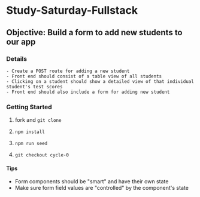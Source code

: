 # Study-Saturday-Fullstack

## Objective: Build a form to add new students to our app

### Details
	- Create a POST route for adding a new student
	- Front end should consist of a table view of all students
	- Clicking on a student should show a detailed view of that individual student's test scores
	- Front end should also include a form for adding new student


### Getting Started
1) fork and `git clone`

2) `npm install`

3) `npm run seed`

4) `git checkout cycle-0`


#### Tips
- Form components should be "smart" and have their own state
- Make sure form field values are "controlled" by the component's state




